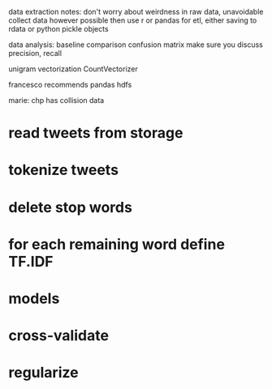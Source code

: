 data extraction notes:
  don't worry about weirdness in raw data, unavoidable
  collect data however possible
  then use r or pandas for etl, either saving to rdata or python pickle objects


data analysis:
  baseline comparison
  confusion matrix
  make sure you discuss
  precision, recall


  unigram vectorization
  CountVectorizer


francesco recommends pandas hdfs

marie: chp has collision data

# read tweets from storage
# tokenize tweets
# delete stop words
# for each remaining word define TF.IDF

# models
# cross-validate
# regularize

